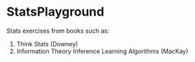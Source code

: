 # StatsPlayground
Stats exercises from books such as:
1. Think Stats (Downey)
1. Information Theory Inference Learning Algorithms (MacKay)